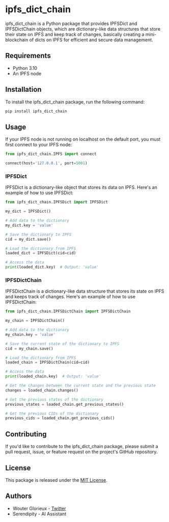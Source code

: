 # ipfs_dict_chain

ipfs_dict_chain is a Python package that provides IPFSDict and IPFSDictChain objects, which are dictionary-like data structures that store their state on IPFS and keep track of changes, basically creating a mini-blockchain of dicts on IPFS for efficient and secure data management.

## Requirements

- Python 3.10
- An IPFS node

## Installation

To install the ipfs_dict_chain package, run the following command:

```bash
pip install ipfs_dict_chain
```

## Usage

If your IPFS node is not running on localhost on the default port, you must first connect to your IPFS node:

```python
from ipfs_dict_chain.IPFS import connect

connect(host='127.0.0.1', port=5001)
```

### IPFSDict

IPFSDict is a dictionary-like object that stores its data on IPFS. Here's an example of how to use IPFSDict:

```python
from ipfs_dict_chain.IPFSDict import IPFSDict

my_dict = IPFSDict()

# Add data to the dictionary
my_dict.key = 'value'

# Save the dictionary to IPFS
cid = my_dict.save()

# Load the dictionary from IPFS
loaded_dict = IPFSDict(cid=cid)

# Access the data
print(loaded_dict.key)  # Output: 'value'
```

### IPFSDictChain

IPFSDictChain is a dictionary-like data structure that stores its state on IPFS and keeps track of changes. Here's an example of how to use IPFSDictChain:

```python
from ipfs_dict_chain.IPFSDictChain import IPFSDictChain

my_chain = IPFSDictChain()

# Add data to the dictionary
my_chain.key = 'value'

# Save the current state of the dictionary to IPFS
cid = my_chain.save()

# Load the dictionary from IPFS
loaded_chain = IPFSDictChain(cid=cid)

# Access the data
print(loaded_chain.key)  # Output: 'value'

# Get the changes between the current state and the previous state
changes = loaded_chain.changes()

# Get the previous states of the dictionary
previous_states = loaded_chain.get_previous_states()

# Get the previous CIDs of the dictionary
previous_cids = loaded_chain.get_previous_cids()
```

## Contributing

If you'd like to contribute to the ipfs_dict_chain package, please submit a pull request, issue, or feature request on the project's GitHub repository.

## License

This package is released under the [MIT License](LICENSE).

## Authors

- Wouter Glorieux - [Twitter](https://twitter.com/WouterGlorieux)
- Serendipity - AI Assistant
